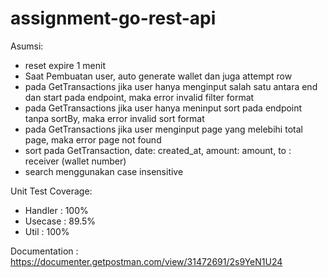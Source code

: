 # assignment-go-rest-api

Asumsi:
- reset expire 1 menit
- Saat Pembuatan user, auto generate wallet dan juga attempt row
- pada GetTransactions jika user hanya menginput salah satu antara end dan start pada endpoint, maka error invalid filter format
- pada GetTransactions jika user hanya meninput sort pada endpoint tanpa sortBy, maka error invalid sort format
- pada GetTransactions jika user menginput page yang melebihi total page, maka error page not found
- sort pada GetTransaction, date: created_at, amount: amount, to : receiver (wallet number)
- search menggunakan case insensitive

Unit Test Coverage:
- Handler : 100%
- Usecase : 89.5%
- Util : 100%

Documentation : https://documenter.getpostman.com/view/31472691/2s9YeN1U24
